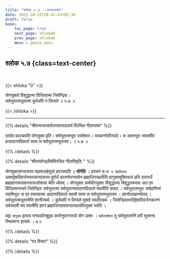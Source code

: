 ```yaml
---
title: "श्लोक ५.७ - सन्यासयोग"
date: 2022-10-21T20:42:43+05:30
draft: false
book:
    toc_page: true
    next_page: shloka8
    prev_page: shloka6
    menu : geeta_menu
---
```




## श्लोक ५.७ {class=text-center}

<br/>

{{< shloka  "0"  >}}

योगयुक्तो विशुद्धात्मा विजितात्मा जितेन्द्रियः।  
सर्वभूतात्मभूतात्मा कुर्वन्नपि न लिप्यते ॥ ५.७ ॥

{{< /shloka >}}

---


{{% details "श्रीमन्मध्वाचार्यभगवत्पादाचर्य विरचित  गीताभाष्य" %}}

एतदेव प्रपञ्चयति योगयुक्त इति। 
सर्वभूतात्मभूतः परमेश्वरः। यच्चाप्नोतीत्यादेः। 
स आत्मभूतः स्वसमीपं प्रत्यादानादिकर्ता यस्य 
स सर्वभूतात्मभूतात्मा।  ॥ ५.७ ॥

{{% /details %}}



{{% details "श्रीराघवेन्द्रतीर्थविरचित गीताविवृतिः " %}}

योगयुक्तसंन्यासस्य महाफलहेतुत्वं प्रपञ्चयति ॥ **योगेति** । 
प्रपंचनं च `यो न द्देष्टीत्यत्र` उक्तद्वेषादिवर्जनरूपसंन्यासस्य 
पूर्वार्धे कारणोपन्यासेन ब्रह्माधिगच्छतीति प्रागुक्तमुक्तिफलं 
प्रति उत्तरार्धे ब्रह्मज्ञानरूपावान्तरफलोक्त्या चेति ध्येयम्‌ । 
योगयुक्तः कर्मयोगयुक्तः विशुद्धात्मा विशुद्धस्वभावः अत 
एव विजितमनस्को जितेन्द्रियः सर्वभूतात्मा
सर्वभूतानामादानादिकर्ता स्वामीति यावत्‌ । 
सर्वभूतात्मभूतः सर्वप्राणिनां स्वामिभूतः स एव स्वस्यात्मा 
आदानादिकर्ता स्वामौ यस्य स
सर्वभूतात्मभूतात्मा । ज्ञानोपलक्षणमेतत्‌ । 
सर्वभूतात्मभूतात्मेति ज्ञानीत्यर्थः । 
कुर्वन्नपि न लिप्यते मुक्तो भवतीत्यर्थः । 
जितेन्द्रियत्वादिद्वेषादिवर्जनकारणं 
सर्वस्वामी मम स्वामीति ज्ञानं ब्रह्माधिगताववान्तरफलमित्युक्तं 
भवति ।  

यद्वा  `योगुक्त` इत्यत्र भगवदर्पणबुद्व्य  कर्मानुष्टानरूपो योग 
उक्तः । `सर्वेत्यादिना` तु सर्वभूतात्मनि हरौ भूतमनाः 
स्थितमना इत्यर्थः । ७॥

{{% /details %}}



{{% details "पद विचार" %}}


{{% /details %}}
